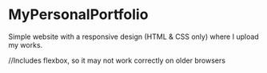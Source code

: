 # MyPersonalPortfolio

Simple website with a responsive design (HTML & CSS only) where I upload my works. 

//Includes flexbox, so it may not work correctly on older browsers


